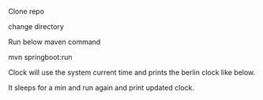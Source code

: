 Clone repo


change directory


Run below maven command

mvn springboot:run

Clock will use the system current time and prints the berlin clock like below.

It sleeps for a min and run again and print updated clock.

